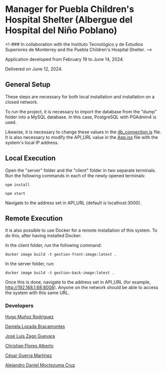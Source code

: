 # Manager for Puebla Children's Hospital Shelter (Albergue del Hospital del Niño Poblano)

<!-### In collaboration with the Instituto Tecnológico y de Estudios Superiores de Monterrey and the Puebla Children's Hospital Shelter. -->

<!--Ctrl+Shift+V in VSCode to preview this file -->

Application developed from February 19 to June 14, 2024.

Delivered on June 12, 2024.

## General Setup

These steps are necessary for both local installation and installation on a closed network.

To run the project, it is necessary to import the database from the "dump" folder into a MySQL database. In this case, PostgreSQL with PGAdmin4 is used.

Likewise, it is necessary to change these values in the [db_connection.js](server/db_connection.js) file.
It is also necessary to modify the API_URL value in the [App.jsx](client/src/App.jsx) file with the system's local IP address.

## Local Execution

Open the "server" folder and the "client" folder in two separate terminals. Run the following commands in each of the newly opened terminals:

    npm install

    npm start

Navigate to the address set in API_URL (default is localhost:3000).

## Remote Execution

It is also possible to use Docker for a remote installation of this system. To do this, after having installed Docker:

In the client folder, run the following command:

    docker image build -t gestion-front-image:latest .

In the server folder, run:

    docker image build -t gestion-back-image:latest .

Once this is done, navigate to the address set in API_URL (for example, http://192.168.1.68:8008). Anyone on the network should be able to access the system with this same URL.

### Developers

[Hugo Muñoz Rodríguez](https://github.com/hugo1808)

[Daniela Lozada Bracamontes](https://github.com/Daniy23)

[José Luis Zago Guevara](https://github.com/GhulRasal)

[Christian Flores Alberto](https://github.com/christian1444)

[César Guerra Martínez](https://github.com/CesarGMtz)

[Alejandro Daniel Moctezuma Cruz](https://github.com/AlejandroMoc)
